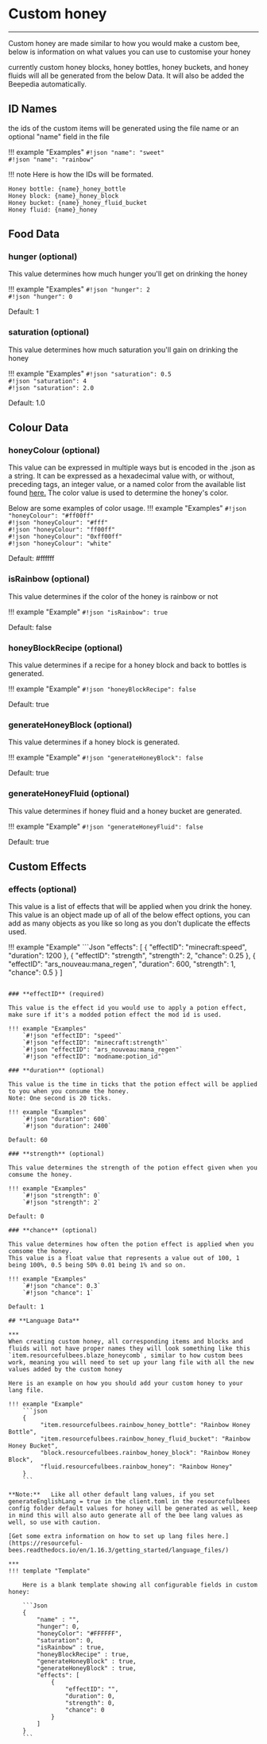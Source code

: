 # **Custom honey**
***

Custom honey are made similar to how you would make a custom bee, below is information on what values you can use to customise your honey

currently custom honey blocks, honey bottles, honey buckets, and honey fluids will all be generated from the below Data. It will also be added the Beepedia automatically.

## **ID Names**

the ids of the custom items will be generated using the file name or an optional "name" field in the file

!!! example "Examples"
	`#!json "name": "sweet"`  
	`#!json "name": "rainbow"`  

!!! note
	Here is how the IDs will be formated.

	Honey bottle: {name}_honey_bottle
	Honey block: {name}_honey_block
	Honey bucket: {name}_honey_fluid_bucket
	Honey fluid: {name}_honey

## **Food Data**

### **hunger** (optional)

This value determines how much hunger you'll get on drinking the honey

!!! example "Examples"
	`#!json "hunger": 2`  
	`#!json "hunger": 0`  

Default: 1

### **saturation** (optional)

This value determines how much saturation you'll gain on drinking the honey

!!! example "Examples"
	`#!json "saturation": 0.5`  
	`#!json "saturation": 4`  
	`#!json "saturation": 2.0`  

Default: 1.0

## **Colour Data**

### **honeyColour** (optional)

This value can be expressed in multiple ways but is encoded in the .json as a string. It can be expressed as a hexadecimal value with, or without, preceding tags, an integer value, or a named color from the available list found [here.](https://resourceful-bees.readthedocs.io/en/1.16.3/extra_stuff/color_names/) The color value is used to determine the honey's color.

Below are some examples of color usage.
!!! example "Examples"
	`#!json "honeyColour": "#ff00ff"`  
	`#!json "honeyColour": "#fff"`  
	`#!json "honeyColour": "ff00ff"`  
	`#!json "honeyColour": "0xff00ff"`  
	`#!json "honeyColour": "white"`  

Default: #ffffff

### **isRainbow** (optional)

This value determines if the color of the honey is rainbow or not

!!! example "Example"
	`#!json "isRainbow": true`  

Default: false

### **honeyBlockRecipe** (optional)

This value determines if a recipe for a honey block and back to bottles is generated.

!!! example "Example"
	`#!json "honeyBlockRecipe": false`  

Default: true

### **generateHoneyBlock** (optional)

This value determines if a honey block is generated.

!!! example "Example"
	`#!json "generateHoneyBlock": false`  

Default: true

### **generateHoneyFluid** (optional)

This value determines if honey fluid and a honey bucket are generated.

!!! example "Example"
	`#!json "generateHoneyFluid": false`  

Default: true

## **Custom Effects**

### **effects** (optional)

This value is a list of effects that will be applied when you drink the honey.
This value is an object made up of all of the below effect options, you can add as many objects as you like so long as you don't duplicate the effects used.

!!! example "Example"
	```Json
	"effects": [
		{
			"effectID": "minecraft:speed",
			"duration": 1200
		},
		{
			"effectID": "strength",
			"strength": 2,
			"chance": 0.25
		},
		{
			"effectID": "ars_nouveau:mana_regen",
			"duration": 600,
			"strength": 1,
			"chance": 0.5
		}
	]
```

### **effectID** (required)

This value is the effect id you would use to apply a potion effect, make sure if it's a modded potion effect the mod id is used.

!!! example "Examples"
	`#!json "effectID": "speed"`  
	`#!json "effectID": "minecraft:strength"`  
	`#!json "effectID": "ars_nouveau:mana_regen"`  
	`#!json "effectID": "modname:potion_id"`  

### **duration** (optional)

This value is the time in ticks that the potion effect will be applied to you when you consume the honey.
Note: One second is 20 ticks.

!!! example "Examples"
	`#!json "duration": 600`  
	`#!json "duration": 2400`  

Default: 60

### **strength** (optional)

This value determines the strength of the potion effect given when you comsume the honey.

!!! example "Examples"
	`#!json "strength": 0`  
	`#!json "strength": 2`  

Default: 0

### **chance** (optional)

This value determines how often the potion effect is applied when you comsome the honey.
This value is a float value that represents a value out of 100, 1 being 100%, 0.5 being 50% 0.01 being 1% and so on.

!!! example "Examples"
	`#!json "chance": 0.3`  
	`#!json "chance": 1`  

Default: 1

## **Language Data**

***
When creating custom honey, all corresponding items and blocks and fluids will not have proper names they will look something like this `item.resourcefulbees.blaze_honeycomb`, similar to how custom bees work, meaning you will need to set up your lang file with all the new values added by the custom honey

Here is an example on how you should add your custom honey to your lang file.

!!! example "Example"
	```json
	{
		 "item.resourcefulbees.rainbow_honey_bottle": "Rainbow Honey Bottle",
		 "item.resourcefulbees.rainbow_honey_fluid_bucket": "Rainbow Honey Bucket",
		 "block.resourcefulbees.rainbow_honey_block": "Rainbow Honey Block",
		 "fluid.resourcefulbees.rainbow_honey": "Rainbow Honey"
	}
	```

**Note:**	Like all other default lang values, if you set generateEnglishLang = true in the client.toml in the resourcefulbees config folder default values for honey will be generated as well, keep in mind this will also auto generate all of the bee lang values as well, so use with caution.

[Get some extra information on how to set up lang files here.](https://resourceful-bees.readthedocs.io/en/1.16.3/getting_started/language_files/)

***
!!! template "Template"

	Here is a blank template showing all configurable fields in custom honey:

	```Json
	{
		"name" : "",
		"hunger": 0,
		"honeyColor": "#FFFFFF",
		"saturation": 0,
		"isRainbow" : true,
		"honeyBlockRecipe" : true,
		"generateHoneyBlock" : true,
		"generateHoneyBlock" : true,
		"effects": [
			{
				"effectID": "",
				"duration": 0,
				"strength": 0,
				"chance": 0
			}
		]
	}
	```
